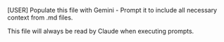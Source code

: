 [USER] Populate this file with Gemini - Prompt it to include all necessary context from .md files. 

This file will always be read by Claude when executing prompts. 